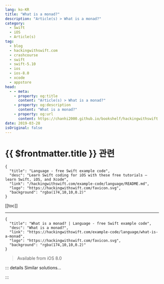 ```yaml
---
lang: ko-KR
title: "What is a monad?"
description: "Article(s) > What is a monad?"
category:
  - Swift
  - iOS
  - Article(s)
tag: 
  - blog
  - hackingwithswift.com
  - crashcourse
  - swift
  - swift-5.10
  - ios
  - ios-8.0
  - xcode
  - appstore
head:
  - - meta:
    - property: og:title
      content: "Article(s) > What is a monad?"
    - property: og:description
      content: "What is a monad?"
    - property: og:url
      content: https://chanhi2000.github.io/bookshelf/hackingwithswift.com/example-code/language/what-is-a-monad.html
date: 2019-03-28
isOriginal: false
---
```


# {{ $frontmatter.title }} 관련

```component VPCard
{
  "title": "Language - free Swift example code",
  "desc": "Learn Swift coding for iOS with these free tutorials – learn Swift, iOS, and Xcode",
  "link": "/hackingwithswift.com/example-code/language/README.md",
  "logo": "https://hackingwithswift.com/favicon.svg",
  "background": "rgba(174,10,10,0.2)"
}
```

[[toc]]

---

```component VPCard
{
  "title": "What is a monad? | Language - free Swift example code",
  "desc": "What is a monad?",
  "link": "https://hackingwithswift.com/example-code/language/what-is-a-monad",
  "logo": "https://hackingwithswift.com/favicon.svg",
  "background": "rgba(174,10,10,0.2)"
}
```

> Available from iOS 8.0

<!-- TODO: 작성 -->

<!-- 
A monad is any data type that can be mapped over using `map()` and flat mapped over using `flatMap()`, as long it abides by three laws. Arrays, sets, optionals, and more are all monads. 

You don’t need to understand (or even be aware of) the three monad laws in order to use them, but if you’re curious I’ll try to explain. The three monad laws are best demonstrated using code, because honestly it’s a bit heavy when you’re just learning.

The first law is left identity, and means that if you have: 1) a value, e.g. the number 5; 2) a monad that contains that value, e.g. an array containing the number 5; and 3) a function that accepts the same type of value (5) and sends back the same type of monad (an array); then calling `flatMap()` on the array should be equal to applying the function directly to the value.

In code:

```swift
// if you have a value, in this case 5
let myNumber = 5

// and you have a monad containing that value, in this case an array containing 5
let myMonad = [myNumber]

// and you have a function that accepts a number and returns the same type of monad as we had before (an array)
let doubleNumbers = { (value: Int) in return [value * 2] }

// then calling flatMap on the array…
let result1 = myMonad.flatMap(doubleNumbers)

// should be equal to applying the function directly to the value
let result2 = doubleNumbers(myNumber)

// so, this should print "true" in a playground
result1 == result2
```

The second law is right identity, and means that if you have: 1) a value, e.g. the number 5; 2) a monad that contains that value, e.g. an array containing the number 5; and 3) a function that accepts the same type of value (5) and sends back the same kind of monad (an array) without transforming the value; then calling `flatMap()` with that function on your monad should leave it unchanged.

In code:

```swift
// if you have a value, in this case 5
let value = 5

// and you have a monad containing that value, in this case an array containing 5
let array = [5]

// and you have a function that accepts a number and returns the same type of monad as we had before (an array) without transforming the value
let wrapInArray = { (value: Int) in return [value] }

// then calling flatMap() with that function on your monad should leave it unchanged
let flatMapped = array.flatMap(wrapInArray)

// this should print "true" in a playground
array == flatMapped
```

The third law is associativity, and means that if you have 1) a value, e.g. the number 5; 2) a monad that contains that value, e.g. an array containing the number 5; and 3) two functions that can be run on that monad as a chain; then it shouldn’t matter how those functions are nested.

```swift
// if you have a value, in this case 5
let anotherNumber = 5

// and you have a monad containing that value, in this case an array containing 5
let anotherArray = [myNumber]

// and you have two functions that can be run on that monad as a chain, in this case one that multiplies by 5 and one by 10
let multiplyBy5 = { [$0 * 5] }
let multiplyBy10 = { [$0 * 10] }

// then it shouldn’t matter how those functions are nested
let chained = anotherArray.flatMap(multiplyBy5).flatMap(multiplyBy10)
let nested = anotherArray.flatMap { multiplyBy5($0).flatMap(multiplyBy10) }

// this should print "true" in a playground
chained == nested
```

Again, you don’t need to understand these laws in order to use monads, so don’t be too worried if you understood only part of the code above.

-->

::: details Similar solutions…

<!--
/example-code/language/whats-the-difference-between-a-function-and-a-closure">What’s the difference between a function and a closure? 
/example-code/language/how-to-use-codable-to-load-and-save-custom-data-types">How to use Codable to load and save custom data types 
/example-code/language/how-to-convert-an-int-to-a-string">How to convert an Int to a String 
/example-code/language/what-is-a-nib">What is a nib? 
/example-code/language/what-are-designated-initializers">What are designated initializers?</a>
-->

:::

